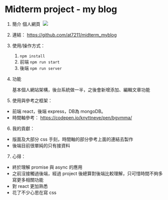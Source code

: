 # Midterm project - my blog

1. 簡介
   個人網頁 
   ![](https://i.imgur.com/TBUmRzz.png)

2. 連結：
   https://github.com/at7211/midterm_myblog

3. 使用/操作方式：

   1. `npm install`
   2. 前端 `npm run start`
   3. 後端 `npm run server`

4. 功能

   基本個人網站架構，後台系統做一半，之後會新增添加、編輯文章功能

5. 使用與參考之框架：

- 前端 react，後端 express，DB為 mongoDB。
- 時間軸參考： https://codepen.io/knyttneve/pen/bgvmma/

6. 我的貢獻：

- 版面及大部分 css 手刻，時間軸的部分參考上面的連結去製作
- 後端目前很單純的只有接資料

7. 心得：

- 終於理解 promise 與 async 的應用
- 之前沒接觸過後端，經過 project 後總算對後端比較理解，只可惜時間不夠多寫更多相關功能
- 對 react 更加熟悉
- 花了不少心思在寫 css
